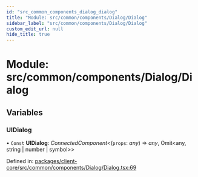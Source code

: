 ```yaml
---
id: "src_common_components_dialog_dialog"
title: "Module: src/common/components/Dialog/Dialog"
sidebar_label: "src/common/components/Dialog/Dialog"
custom_edit_url: null
hide_title: true
---
```


# Module: src/common/components/Dialog/Dialog

## Variables

### UIDialog

• `Const` **UIDialog**: *ConnectedComponent*<(`props`: *any*) => *any*, Omit<any, string \| number \| symbol\>\>

Defined in: [packages/client-core/src/common/components/Dialog/Dialog.tsx:69](https://github.com/xr3ngine/xr3ngine/blob/a16a45d7e/packages/client-core/src/common/components/Dialog/Dialog.tsx#L69)
